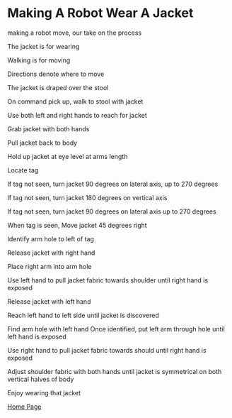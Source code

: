 # Making A Robot Wear A Jacket

making a robot move, our take on the process

The jacket is for wearing

Walking is for moving

Directions denote where to move

The jacket is draped over the stool

On command pick up, walk to stool with jacket

Use both left and right hands to reach for jacket

Grab jacket with both hands

Pull jacket back to body

Hold up jacket at eye level at arms length

Locate tag

If tag not seen, turn jacket 90 degrees on lateral axis, up to 270 degrees

If tag not seen, turn jacket 180 degrees on vertical axis

If tag not seen, turn jacket 90 degrees on lateral axis up to 270 degrees

When tag is seen,
Move jacket 45 degrees right

Identify arm hole to left of tag

Release jacket with right hand

Place right arm into arm hole

Use left hand to pull jacket fabric towards shoulder until right hand is exposed

Release jacket with left hand

Reach left hand to left side until jacket is discovered

Find arm hole with left hand
Once identified, put left arm through hole until left hand is exposed

Use right hand to pull jacket fabric towards should until right hand is exposed

Adjust shoulder fabric with both hands until jacket is symmetrical on both vertical halves of body

Enjoy wearing that jacket

[Home Page](https://leethomas13.github.io/learning-journal/)





